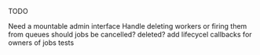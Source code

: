 TODO

Need a mountable admin interface
Handle deleting workers or firing them from queues
    should jobs be cancelled?
    deleted?
add lifecycel callbacks for owners of jobs
tests